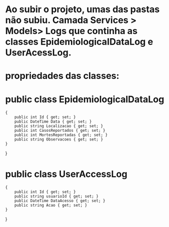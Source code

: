 # Ao subir o projeto, umas das pastas não subiu. Camada Services > Models> Logs que continha as classes EpidemiologicaIDataLog e UserAcessLog. 
# propriedades das classes: 

#   public class EpidemiologicalDataLog
    {
        public int Id { get; set; } 
        public DateTime Data { get; set; } 
        public string Localizacao { get; set; } 
        public int CasosReportados { get; set; } 
        public int MortesReportadas { get; set; } 
        public string Observacoes { get; set; } 
    }
 } 
#

#     public class UserAccessLog
    {
        public int Id { get; set; } 
        public string usuarioId { get; set; } 
        public DateTime DataAcesso { get; set; } 
        public string Acao { get; set; } 
    }
 }
